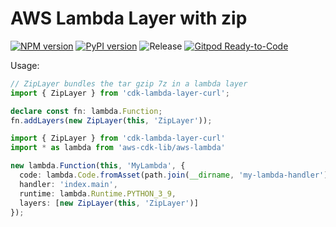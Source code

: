 # AWS Lambda Layer with zip

[![NPM version](https://badge.fury.io/js/cdk-lambda-layer-zip.svg)](https://badge.fury.io/js/cdk-lambda-layer-zip)
[![PyPI version](https://badge.fury.io/py/cdk-lambda-layer-zip.svg)](https://badge.fury.io/py/cdk-lambda-layer-zip)
![Release](https://github.com/clarencetw/cdk-lambda-layer-zip/workflows/release/badge.svg)
[![Gitpod Ready-to-Code](https://img.shields.io/badge/Gitpod-ready--to--code-blue?logo=gitpod)](https://gitpod.io/#https://github.com/clarencetw/cdk-lambda-layer-zip)

Usage:

```ts
// ZipLayer bundles the tar gzip 7z in a lambda layer
import { ZipLayer } from 'cdk-lambda-layer-curl';

declare const fn: lambda.Function;
fn.addLayers(new ZipLayer(this, 'ZipLayer'));
```

```ts
import { ZipLayer } from 'cdk-lambda-layer-curl'
import * as lambda from 'aws-cdk-lib/aws-lambda'

new lambda.Function(this, 'MyLambda', {
  code: lambda.Code.fromAsset(path.join(__dirname, 'my-lambda-handler')),
  handler: 'index.main',
  runtime: lambda.Runtime.PYTHON_3_9,
  layers: [new ZipLayer(this, 'ZipLayer')]
});
```